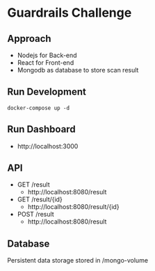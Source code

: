 # Guardrails Challenge

## Approach
* Nodejs for Back-end
* React for Front-end
* Mongodb as database to store scan result

## Run Development
```
docker-compose up -d
```

## Run Dashboard
* http://localhost:3000

## API
* GET /result
    * http://localhost:8080/result
* GET /result/{id}
    * http://localhost:8080/result/{id}
* POST /result
    * http://localhost:8080/result

## Database
Persistent data storage stored in /mongo-volume
